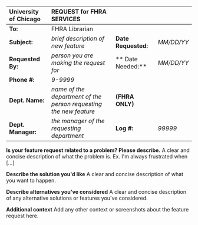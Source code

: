 
|**University of Chicago**|**REQUEST for FHRA SERVICES**|||
|:---|:---|:---|:---|
|**To:**|FHRA Librarian|||
|**Subject:**|_brief description of new feature_|**Date Requested:**|_MM/DD/YY_|
|**Requested By:**|_person you are making the request for_|** Date Needed:**|_MM/DD/YY_|
|**Phone #:**|_9-9999_|||
|**Dept. Name:**|_name of the department of the person requesting the new feature_|**(FHRA ONLY)**||
|**Dept. Manager:**|_the manager of the requesting department_|**Log #:**|_99999_|

**Is your feature request related to a problem? Please describe.**
A clear and concise description of what the problem is. Ex. I'm always frustrated when [...]

**Describe the solution you'd like**
A clear and concise description of what you want to happen.

**Describe alternatives you've considered**
A clear and concise description of any alternative solutions or features you've considered.

**Additional context**
Add any other context or screenshots about the feature request here.
